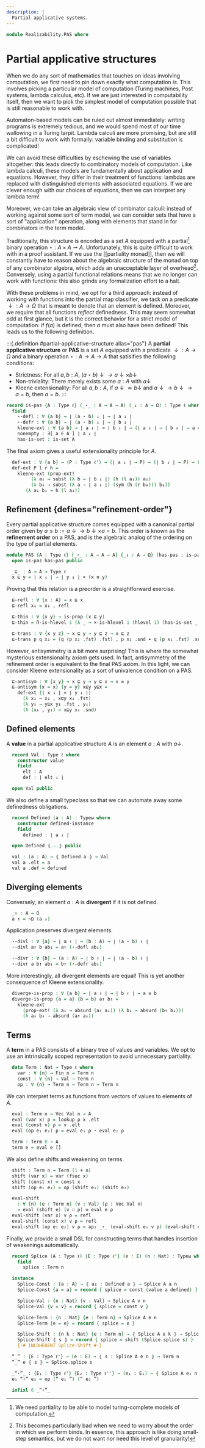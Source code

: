 ```yaml
---
description: |
  Partial applicative systems.
---
```

<!--
```agda
open import Order.Base

open import 1Lab.Prelude

open import Data.Vec.Base
open import Data.Fin
```
-->
```agda
module Realizability.PAS where
```

# Partial applicative structures

When we do any sort of mathematics that touches on ideas involving
computation, we first need to pin down exactly what computation *is*.
This involves picking a particular model of computation (Turing machines,
Post systems, lambda calculus, etc). If we are just interested in
computability itself, then we want to pick the simplest model of computation
possible that is still reasonable to work with.

Automaton-based models can be ruled out almost immediately: writing programs
is extremely tedious, and we would spend most of our time wallowing in
a Turing tarpit. Lambda calculi are more promising, but are still a bit
difficult to work with formally: variable binding and substitution is
complicated!

We can avoid these difficulties by eschewing the use of variables altogether:
this leads directly to combinatory models of computation. Like lambda calculi,
these models are fundamentally about application and equations. However,
they differ in their treatment of functions: lambdas are replaced with
distinguished elements with associated equations. If we are clever enough
with our choices of equations, then we can interpret any lambda term!

Moreover, we can take an algebraic view of combinator calculi: instead
of working against some sort of term model, we can consider sets that
have a sort of "application" operation, along with elements that stand
in for combinators in the term model.

Traditionally, this structure is encoded as a set $A$ equipped with a
partial[^1] binary operation $\star : A \times A \rightharpoonup A$. Unfortunately,
this is quite difficult to work with in a proof assistant. If we use
the [[partiality monad]], then we will constantly have to reason about
the algebraic structure of the monad on top of any combinator algebra,
which adds an unacceptable layer of overhead[^2]. Conversely, using a partial
functional relations means that we no longer can work with functions: this
also grinds any formalization effort to a halt.

[^1]: We need partiality to be able to model turing-complete models
of computation.
[^2]: This becomes particularly bad when we need to worry about the
order in which we perform binds. In essence, this approach is like doing
small-step semantics, but we do not want nor need this level of granularity!

With these problems in mind, we opt for a third approach: instead of working
with functions into the partial map classifier, we tack on a predicate
$\downarrow : A \to \Omega$ that is meant to denote that an element
is defined. Moreover, we require that all functions *reflect* definedness.
This may seem somewhat odd at first glance, but it is the correct behavior
for a strict model of computation: if $f(a)$ is defined, then $a$ must
also have been defined! This leads us to the following definition.

:::{.definition #partial-applicative-structure alias="pas"}
A **partial applicative structure** or **PAS** is a set $A$ equipped
with a predicate $\downarrow : A \to \Omega$ and a binary operation $\star : A \to A \to A$
that satisifies the following conditions:

- Strictness: For all $a, b : A$, $(a \star b) \downarrow \to a \downarrow \times b \downarrow$
- Non-triviality: There merely exists some $a : A$ with $a \downarrow$
- Kleene extensionality: For all $a, b : A$, if $a \downarrow \simeq b \downarrow$ and $a \downarrow \to b \downarrow \to a = b$,
  then $a = b$.
:::


<!--
```agda
private variable
  ℓ ℓ' ℓ'' : Level
  A : Type ℓ
  k n : Nat
```
-->

```agda
record is-pas {A : Type ℓ} (_⋆_ : A → A → A) (_↓ : A → Ω) : Type ℓ where
  field
    ⋆-defl : ∀ {a b} → ∣ (a ⋆ b) ↓ ∣ → ∣ a ↓ ∣
    ⋆-defr : ∀ {a b} → ∣ (a ⋆ b) ↓ ∣ → ∣ b ↓ ∣
    kleene-ext : ∀ {a b} → ∣ a ↓ ∣ ≃ ∣ b ↓ ∣ → (∣ a ↓ ∣ → ∣ b ↓ ∣ → a ≡ b) → a ≡ b
    nonempty : ∃[ a ∈ A ] ∣ a ↓ ∣
    has-is-set : is-set A
```

The final axiom gives a useful extensionality principle for $A$.

```agda
  def-ext : ∀ {a b} → (P : Type ℓ') → (∣ a ↓ ∣ → P) → (∣ b ↓ ∣ → P) → (P → a ≡ b) → a ≡ b
  def-ext P l r h =
    kleene-ext (prop-ext!
         (λ a↓ → subst (λ b → ∣ b ↓ ∣) (h (l a↓)) a↓)
         (λ b↓ → subst (λ a → ∣ a ↓ ∣) (sym (h (r b↓))) b↓))
       (λ a↓ b↓ → h (l a↓))
```

<!--
```agda
is-pas-is-prop
  : {_⋆_ : A → A → A} {_↓ : A → Ω}
  → is-prop (is-pas _⋆_ _↓)
is-pas-is-prop {A = A} {_⋆_ = _⋆_} {_↓ = _↓} pas pas' =
  Iso→is-hlevel 1 eqv (hlevel 1) pas pas'
  where
    unquoteDecl eqv = declare-record-iso eqv (quote is-pas)
    instance
      HLevel-pas : ∀ {n : Nat} → H-Level A (2 + n)
      HLevel-pas = basic-instance 2 (is-pas.has-is-set pas)

```
-->

## Refinement {defines="refinement-order"}

Every partial applicative structure comes equipped with a canonical partial
order given by $a \leq b := a \downarrow \to b \downarrow \times a = b$.
This order is known as the **refinement order** on a PAS, and is the
algebraic analog of the ordering on the type of partial elements.

```agda
module PAS {A : Type ℓ} {_⋆_ : A → A → A} {_↓ : A → Ω} (has-pas : is-pas _⋆_ _↓) where
  open is-pas has-pas public

  _⊑_ : A → A → Type ℓ
  x ⊑ y = ∣ x ↓ ∣ → ∣ y ↓ ∣ × (x ≡ y)
```

Proving that this relation is a preorder is a straightforward exercise.

```agda
  ⊑-refl : ∀ {x : A} → x ⊑ x
  ⊑-refl x↓ = x↓ , refl

  ⊑-thin : ∀ {x y} → is-prop (x ⊑ y)
  ⊑-thin = Π-is-hlevel 1 (λ _ → ×-is-hlevel 1 (hlevel 1) (has-is-set _ _))

  ⊑-trans : ∀ {x y z} → x ⊑ y → y ⊑ z → x ⊑ z
  ⊑-trans p q x↓ = (q (p x↓ .fst) .fst) , p x↓ .snd ∙ q (p x↓ .fst) .snd
```

However, antisymmetry is a bit more surprising! This is where the somewhat
mysterious extensionality axiom gets used. In fact, antisymmetry of the
refinement order is equivalent to the final PAS axiom. In this light,
we can consider Kleene extensionality as a sort of univalence condition
on a PAS.

```agda
  ⊑-antisym : ∀ {x y} → x ⊑ y → y ⊑ x → x ≡ y
  ⊑-antisym {x = x} {y = y} x⊑y y⊑x =
    def-ext (∣ x ↓ ∣ × ∣ y ↓ ∣)
      (λ x↓ → x↓ , x⊑y x↓ .fst)
      (λ y↓ → y⊑x y↓ .fst , y↓)
      (λ (x↓ , y↓) → x⊑y x↓ .snd)
```

<!--
```agda
  Refinement : Poset ℓ ℓ
  Refinement .Poset.Ob = A
  Refinement .Poset._≤_ = _⊑_
  Refinement .Poset.≤-thin = ⊑-thin
  Refinement .Poset.≤-refl = ⊑-refl
  Refinement .Poset.≤-trans = ⊑-trans
  Refinement .Poset.≤-antisym = ⊑-antisym
```
-->

## Defined elements

A **value** in a partial applicative structure $A$ is an element
$a : A$ with $a \downarrow$.

```agda
  record Val : Type ℓ where
    constructor value
    field
      elt : A
      def : ∣ elt ↓ ∣

  open Val public
```

We also define a small typeclass so that we can automate away some
definedness obligations.

```agda
  record Defined (a : A) : Typeω where
    constructor defined-instance
    field
      defined : ∣ a ↓ ∣

  open Defined ⦃...⦄ public

  val : (a : A) → ⦃ Defined a ⦄ → Val
  val a .elt = a
  val a .def = defined
```

<!--
```agda
  Val-is-set : is-set Val
  Val-is-set = Iso→is-hlevel 2 eqv (Σ-is-hlevel 2 has-is-set λ _ → hlevel 2)
    where unquoteDecl eqv = declare-record-iso eqv (quote Val)

  instance
    H-Level-Val : ∀ {n : Nat} → H-Level Val (2 + n)
    H-Level-Val = basic-instance 2 Val-is-set

    Extensional-Val
      : ∀ {ℓr : Level} ⦃ e : Extensional A ℓr ⦄
      → Extensional Val ℓr
    Extensional-Val ⦃ e ⦄ =
      injection→extensional has-is-set val-ext e
      where
         val-ext : ∀ {v₁ v₂ : Val} → v₁ .elt ≡ v₂ .elt → v₁ ≡ v₂
         val-ext {v₁ = v₁} {v₂ = v₂} p i .elt = p i
         val-ext {v₁ = v₁} {v₂ = v₂} p i .def =
           is-prop→pathp (λ i → ((p i) ↓) .is-tr) (v₁ .def) (v₂ .def) i
```
-->

## Diverging elements

Conversely, an element $a : A$ is **divergent** if it is not defined.

```agda
  _↑ : A → Ω
  a ↑ = ¬Ω (a ↓)
```

Application preserves divergent elements.

```agda
  ⋆-divl : ∀ {a} → ∣ a ↑ ∣ → (b : A) → ∣ (a ⋆ b) ↑ ∣
  ⋆-divl a↑ b ab↓ = a↑ (⋆-defl ab↓)

  ⋆-divr : ∀ {b} → (a : A) → ∣ b ↑ ∣ → ∣ (a ⋆ b) ↑ ∣
  ⋆-divr a b↑ ab↓ = b↑ (⋆-defr ab↓)
```

More interestingly, all divergent elements are equal! This is yet
another consequence of Kleene extensionality.

```agda
  diverge-is-prop : ∀ {a b} → ∣ a ↑ ∣ → ∣ b ↑ ∣ → a ≡ b
  diverge-is-prop {a = a} {b = b} a↑ b↑ =
    kleene-ext
      (prop-ext! (λ a↓ → absurd (a↑ a↓)) (λ b↓ → absurd (b↑ b↓)))
      (λ a↓ b↓ → absurd (a↑ a↓))
```

## Terms

A **term** in a PAS consists of a binary tree of values and variables.
We opt to use an intrinsically scoped representation to avoid unnecessary
partiality.

```agda
  data Term : Nat → Type ℓ where
    var : ∀ {n} → Fin n → Term n
    const : ∀ {n} → Val → Term n
    op : ∀ {n} → Term n → Term n → Term n
```

We can interpret terms as functions from vectors of values to elements
of $A$.

```agda
  eval : Term n → Vec Val n → A
  eval (var x) ρ = lookup ρ x .elt
  eval (const v) ρ = v .elt
  eval (op e₁ e₂) ρ = eval e₁ ρ ⋆ eval e₂ ρ

  term : Term 0 → A
  term e = eval e []
```

We also define shifts and weakening on terms.

```agda
  shift : Term n → Term (1 + n)
  shift (var x) = var (fsuc x)
  shift (const x) = const x
  shift (op e₁ e₂) = op (shift e₁) (shift e₂)

  eval-shift
    : ∀ {n} (e : Term n) (v : Val) (ρ : Vec Val n)
    → eval (shift e) (v ∷ ρ) ≡ eval e ρ
  eval-shift (var x) v ρ = refl
  eval-shift (const x) v ρ = refl
  eval-shift (op e₁ e₂) v ρ = ap₂ _⋆_ (eval-shift e₁ v ρ) (eval-shift e₂ v ρ)
```


Finally, we provide a small DSL for constructing terms that handles
insertion of weakenings automatically.

```agda
  record Splice (A : Type ℓ) {E : Type ℓ'} (e : E) (n : Nat) : Typeω where
    field
      splice : Term n

  instance
    Splice-Const : {a : A} → ⦃ a↓ : Defined a ⦄ → Splice A a n
    Splice-Const {a = a} = record { splice = const (value a defined) }

    Splice-Val : {n : Nat} {v : Val} → Splice A v n
    Splice-Val {v = v} = record { splice = const v }

    Splice-Term : {n : Nat} {e : Term n} → Splice A e n
    Splice-Term {e = e} = record { splice = e }

    Splice-Shift : {n k : Nat} {e : Term n} → ⦃ Splice A e k ⦄ → Splice A e (1 + k)
    Splice-Shift ⦃ s ⦄ = record { splice = shift (Splice.splice s) }
    {-# INCOHERENT Splice-Shift #-}

  “_” : {E : Type ℓ'} → (e : E) → ⦃ s : Splice A e n ⦄ → Term n
  “_” e ⦃ s ⦄ = Splice.splice s

  _“⋆”_ : {E₁ : Type ℓ'} {E₂ : Type ℓ''} → (e₁ : E₁) → ⦃ Splice A e₁ n ⦄ → (e₂ : E₂) → ⦃ Splice A e₂ n ⦄ → Term n
  e₁ “⋆” e₂ = op (“ e₁ ”) (“ e₂ ”)

  infixl 6 _“⋆”_
```
